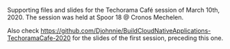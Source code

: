 Supporting files and slides for the Techorama Café session of March 10th, 2020. The session was held at Spoor 18 @ Cronos Mechelen.

Also check https://github.com/Djohnnie/BuildCloudNativeApplications-TechoramaCafe-2020 for the slides of the first session, preceding this one.
